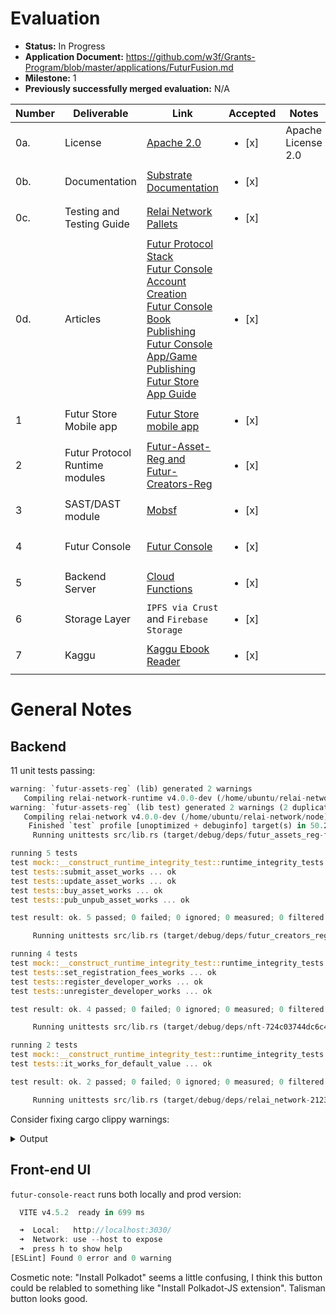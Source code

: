 # Evaluation

- **Status:** In Progress
- **Application Document:** https://github.com/w3f/Grants-Program/blob/master/applications/FuturFusion.md
- **Milestone:** 1
- **Previously successfully merged evaluation:** N/A

| Number | Deliverable | Link | Accepted | Notes |
| ------------- | ------------- | ------------- | ------------- | ------------- |
| 0a. | License | [Apache 2.0](https://github.com/RELAI-Network/relai-network/blob/main/LICENSE) | <ul><li>[x] </li></ul> |  	Apache License 2.0 | 
| 0b. | Documentation | [Substrate Documentation](https://github.com/RELAI-Network/relai-network) | <ul><li>[x] </li></ul> |  | 
| 0c. | Testing and Testing Guide | [Relai Network Pallets](https://github.com/RELAI-Network/relai-network/blob/main/README.md#testing)| <ul><li>[x] </li></ul> |  | 
| 0d. | Articles |[Futur Protocol Stack](https://blog.relai.network/futur-protocol-stack)<br/> [Futur Console Account Creation](https://blog.relai.network/futur-console-account-creation-relai-network-devnet)<br/> [Futur Console Book Publishing](https://blog.relai.network/futur-console-book-publication-relai-network-devnet) <br/> [Futur Console App/Game Publishing](https://blog.relai.network/futur-console-appgame-creation-relai-network-devnet)<br/> [Futur Store App Guide](https://blog.relai.network/futur-store-app-devnet-relai-network)| <ul><li>[x] </li></ul> |  |
| 1 | Futur Store Mobile app |[Futur Store mobile app](https://github.com/RELAI-Network/futurstore-app)| <ul><li>[x] </li></ul> | |
| 2 | Futur Protocol Runtime modules |[Futur-Asset-Reg and Futur-Creators-Reg](https://github.com/RELAI-Network/relai-network/tree/main/pallets)| <ul><li>[x] </li></ul> | |
| 3 | SAST/DAST module |[Mobsf](https://mobsf.github.io/docs)| <ul><li>[x] </li></ul> | |   
| 4 | Futur Console |[Futur Console](https://github.com/RELAI-Network/futur-console-react)| <ul><li>[x] </li></ul> | |   
| 5 | Backend Server|[Cloud Functions](https://github.com/RELAI-Network/relai-fn)| <ul><li>[x] </li></ul> | | 
| 6 | Storage Layer|`IPFS via Crust` and `Firebase Storage`| <ul><li>[x] </li></ul> |  | 
| 7 | Kaggu|[Kaggu Ebook Reader](https://github.com/RELAI-Network/kaggu)| <ul><li>[x] </li></ul> |  | 

# General Notes

## Backend

11 unit tests passing:

```rust
warning: `futur-assets-reg` (lib) generated 2 warnings
   Compiling relai-network-runtime v4.0.0-dev (/home/ubuntu/relai-network/runtime)
warning: `futur-assets-reg` (lib test) generated 2 warnings (2 duplicates)
   Compiling relai-network v4.0.0-dev (/home/ubuntu/relai-network/node)
    Finished `test` profile [unoptimized + debuginfo] target(s) in 50.25s
     Running unittests src/lib.rs (target/debug/deps/futur_assets_reg-f95b237109e689e4)

running 5 tests
test mock::__construct_runtime_integrity_test::runtime_integrity_tests ... ok
test tests::submit_asset_works ... ok
test tests::update_asset_works ... ok
test tests::buy_asset_works ... ok
test tests::pub_unpub_asset_works ... ok

test result: ok. 5 passed; 0 failed; 0 ignored; 0 measured; 0 filtered out; finished in 0.04s

     Running unittests src/lib.rs (target/debug/deps/futur_creators_reg-01a66a544616f9a0)

running 4 tests
test mock::__construct_runtime_integrity_test::runtime_integrity_tests ... ok
test tests::set_registration_fees_works ... ok
test tests::register_developer_works ... ok
test tests::unregister_developer_works ... ok

test result: ok. 4 passed; 0 failed; 0 ignored; 0 measured; 0 filtered out; finished in 0.06s

     Running unittests src/lib.rs (target/debug/deps/nft-724c03744dc6c45d)

running 2 tests
test mock::__construct_runtime_integrity_test::runtime_integrity_tests ... ok
test tests::it_works_for_default_value ... ok

test result: ok. 2 passed; 0 failed; 0 ignored; 0 measured; 0 filtered out; finished in 0.04s

     Running unittests src/lib.rs (target/debug/deps/relai_network-2123ea4549b0eb53)
```

Consider fixing cargo clippy warnings:

<details>
  <summary>Output</summary>

```rust
Checking futur-assets-reg v0.1.0 (/home/ubuntu/relai-network/pallets/futur-assets-reg)
warning: unused variable: `review_str`
   --> pallets/futur-assets-reg/src/lib.rs:295:9
    |
295 |                 let review_str =
    |                     ^^^^^^^^^^ help: if this is intentional, prefix it with an underscore: `_review_str`
    |
    = note: `#[warn(unused_variables)]` on by default

warning: associated functions `do_fetch_reviews` and `fetch_reviews` are never used
   --> pallets/futur-assets-reg/src/lib.rs:271:6
    |
216 |     impl<T: Config> Pallet<T> {
    |     ------------------------- associated functions in this implementation
...
271 |         fn do_fetch_reviews() -> Result<(), http::Error> {
    |            ^^^^^^^^^^^^^^^^
...
320 |         fn fetch_reviews() -> Result<(), &'static str> {
    |            ^^^^^^^^^^^^^
    |
    = note: `#[warn(dead_code)]` on by default

warning: equality checks against false can be replaced by a negation
   --> pallets/futur-assets-reg/src/lib.rs:163:12
    |
163 |             ensure!(maybe_asset.published == false, Error::<T>::AssetIsPublished);
    |                     ^^^^^^^^^^^^^^^^^^^^^^^^^^^^^^ help: try simplifying it as shown: `!maybe_asset.published`
    |
    = help: for further information visit https://rust-lang.github.io/rust-clippy/master/index.html#bool_comparison
    = note: `#[warn(clippy::bool_comparison)]` on by default

warning: the borrowed expression implements the required traits
   --> pallets/futur-assets-reg/src/lib.rs:223:41
    |
223 |             AssetRegistry::<T>::insert(asset_id, &asset);
    |                                                  ^^^^^^ help: change this to: `asset`
    |
    = help: for further information visit https://rust-lang.github.io/rust-clippy/master/index.html#needless_borrows_for_generic_args
    = note: `#[warn(clippy::needless_borrows_for_generic_args)]` on by default

warning: this let-binding has unit value
   --> pallets/futur-assets-reg/src/lib.rs:321:4
    |
321 |             let _ = Self::do_fetch_reviews().map_err(|_| "Failed to Reviews")?;
    |             ^^^^^^^^^^^^^^^^^^^^^^^^^^^^^^^^^^^^^^^^^^^^^^^^^^^^^^^^^^^^^^^^^^^ help: omit the `let` binding: `Self::do_fetch_reviews().map_err(|_| "Failed to Reviews")?;`
    |
    = help: for further information visit https://rust-lang.github.io/rust-clippy/master/index.html#let_unit_value
    = note: `#[warn(clippy::let_unit_value)]` on by default

warning: empty doc comment
  --> pallets/futur-assets-reg/src/lib.rs:48:12
   |
48 |     #[pallet::storage]
   |               ^^^^^^^
   |
   = help: consider removing or filling it
   = help: for further information visit https://rust-lang.github.io/rust-clippy/master/index.html#empty_docs
   = note: `#[warn(clippy::empty_docs)]` on by default

warning: empty doc comment
  --> pallets/futur-assets-reg/src/lib.rs:52:12
   |
52 |     #[pallet::storage]
   |               ^^^^^^^
   |
   = help: consider removing or filling it
   = help: for further information visit https://rust-lang.github.io/rust-clippy/master/index.html#empty_docs

warning: empty doc comment
  --> pallets/futur-assets-reg/src/lib.rs:61:12
   |
61 |     #[pallet::storage]
   |               ^^^^^^^
   |
   = help: consider removing or filling it
   = help: for further information visit https://rust-lang.github.io/rust-clippy/master/index.html#empty_docs

warning: `futur-assets-reg` (lib) generated 8 warnings (run `cargo clippy --fix --lib -p futur-assets-reg` to apply 3 suggestions)
    Checking handlebars v4.5.0
    Checking hyper-rustls v0.24.2
    Checking sc-consensus-slots v0.10.0-dev (https://github.com/paritytech/substrate.git?branch=polkadot-v1.0.0#948fbd2f)
    Checking pallet-grandpa v4.0.0-dev (https://github.com/paritytech/substrate.git?branch=polkadot-v1.0.0#948fbd2f)
    Checking futur-creators-reg v0.1.0 (/home/ubuntu/relai-network/pallets/futur-creators-reg)
warning: empty doc comment
  --> pallets/futur-creators-reg/src/lib.rs:42:12
   |
42 |     #[pallet::storage]
   |               ^^^^^^^
   |
   = help: consider removing or filling it
   = help: for further information visit https://rust-lang.github.io/rust-clippy/master/index.html#empty_docs
   = note: `#[warn(clippy::empty_docs)]` on by default

warning: empty doc comment
  --> pallets/futur-creators-reg/src/lib.rs:46:12
   |
46 |     #[pallet::storage]
   |               ^^^^^^^
   |
   = help: consider removing or filling it
   = help: for further information visit https://rust-lang.github.io/rust-clippy/master/index.html#empty_docs

warning: empty doc comment
  --> pallets/futur-creators-reg/src/lib.rs:50:12
   |
50 |     #[pallet::storage]
   |               ^^^^^^^
   |
   = help: consider removing or filling it
   = help: for further information visit https://rust-lang.github.io/rust-clippy/master/index.html#empty_docs

warning: `futur-creators-reg` (lib) generated 3 warnings
```
</details>

## Front-end UI

`futur-console-react` runs both locally and prod version:

```ts
  VITE v4.5.2  ready in 699 ms

  ➜  Local:   http://localhost:3030/
  ➜  Network: use --host to expose
  ➜  press h to show help
[ESLint] Found 0 error and 0 warning
```
Cosmetic note: "Install Polkadot" seems a little confusing, I think this button could be relabled to something like "Install Polkadot-JS extension". Talisman button looks good.
